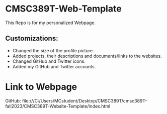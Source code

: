 # CMSC389T-Web-Template

This Repo is for my personalized Webpage.


## Customizations:

- Changed the size of the profile picture.
- Added projects, their descriptions and documents/links to the websites.
- Changed GitHub and Twitter icons.
- Added my GitHub and Twitter accounts.


# Link to Webpage
GitHub: file:///C:/Users/MCstudent/Desktop/CMSC389T/cmsc389T-fall2023/CMSC389T-Website-Template/index.html

